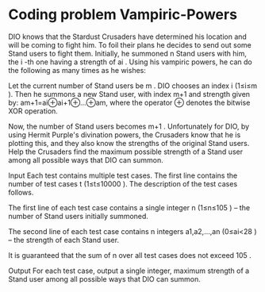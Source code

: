 # Coding problem Vampiric-Powers

DIO knows that the Stardust Crusaders have determined his location and will be coming to fight him. To foil their plans he decides to send out some Stand users to fight them. Initially, he summoned n
 Stand users with him, the i
-th one having a strength of ai
. Using his vampiric powers, he can do the following as many times as he wishes:

Let the current number of Stand users be m
.
DIO chooses an index i
 (1≤i≤m
).
Then he summons a new Stand user, with index m+1
 and strength given by:
am+1=ai⊕ai+1⊕…⊕am,
where the operator ⊕
 denotes the bitwise XOR operation.

Now, the number of Stand users becomes m+1
.
Unfortunately for DIO, by using Hermit Purple's divination powers, the Crusaders know that he is plotting this, and they also know the strengths of the original Stand users. Help the Crusaders find the maximum possible strength of a Stand user among all possible ways that DIO can summon.

Input
Each test contains multiple test cases. The first line contains the number of test cases t
 (1≤t≤10000
). The description of the test cases follows.

The first line of each test case contains a single integer n
 (1≤n≤105
)  – the number of Stand users initially summoned.

The second line of each test case contains n
 integers a1,a2,…,an
 (0≤ai<28
)  – the strength of each Stand user.

It is guaranteed that the sum of n
 over all test cases does not exceed 105
.

Output
For each test case, output a single integer, maximum strength of a Stand user among all possible ways that DIO can summon.
